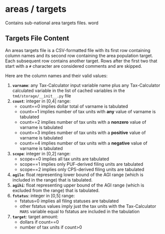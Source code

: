 # areas / targets

Contains sub-national area targets files. word


## Targets File Content

An areas targets file is a CSV-formatted file with its first row
containing column names and its second row containing the area
population target.  Each subsequent row contains another target.
Rows after the first two that start with a `#` character are
considered comments and are skipped.

Here are the column names and their valid values:

1. __`varname`__: any Tax-Calculator input variable name plus any
                  Tax-Calculator calculated variable in the list of
                  cached variables in the `tmd/storage/__init__.py` file
2. __`count`__: integer in [0,4] range:
      * count==0 implies dollar total of varname is tabulated
      * count==1 implies number of tax units
                 with __any__ value of varname is tabulated
      * count==2 implies number of tax units
                 with a __nonzero__ value of varname is tabulated
      * count==3 implies number of tax units
                 with a __positive__ value of varname is tabulated
      * count==4 implies number of tax units
                 with a __negative__ value of varname is tabulated
3. __`scope`__: integer in [0,2] range:
      * scope==0 implies all tax units are tabulated
      * scope==1 implies only PUF-derived filing units are tabulated
      * scope==2 implies only CPS-derived filing units are tabulated
4. __`agilo`__: float representing lower bound of the AGI range (which
                is included in the range) that is tabulated.
5. __`agihi`__: float representing upper bound of the AGI range (which
                is excluded from the range) that is tabulated.
6. __`fstatus`__: integer in [0,5] range:
      * fstatus=0 implies all filing statuses are tabulated
      * other fstatus values imply just the tax units with
              the Tax-Calculator `MARS` variable equal to fstatus
              are included in the tabulation
7. __`target`__: target amount:
      * dollars if count==0
      * number of tax units if count>0
